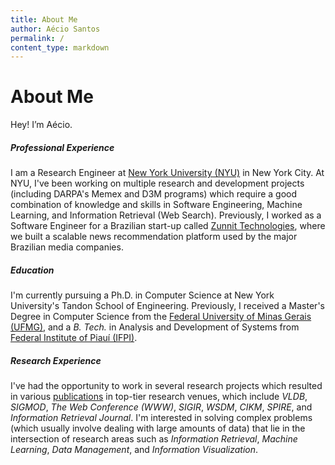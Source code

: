 ```yaml
---
title: About Me
author: Aécio Santos
permalink: /
content_type: markdown
---
```

# About Me

Hey! I’m Aécio.

##### Professional Experience

I am a Research Engineer at [New York University (NYU)](http://engineering.nyu.edu/) in New York City. At NYU, I've been working on multiple research and development projects (including DARPA's Memex and D3M programs) which require a good combination of knowledge and skills in Software Engineering, Machine Learning, and Information Retrieval (Web Search).
Previously, I worked as a Software Engineer for a Brazilian start-up called [Zunnit Technologies](https://web.archive.org/web/20150226205818/http://www.zunnit.com/index_en.html), where we built a scalable news recommendation platform used by the major Brazilian media companies.

##### Education

I'm currently pursuing a Ph.D. in Computer Science at New York University's Tandon School of Engineering. Previously, I received a Master's Degree in Computer Science from the [Federal University of Minas Gerais (UFMG)](http://dcc.ufmg.br/dcc/), and a *B. Tech.* in Analysis and Development of Systems from [Federal Institute of Piauí (IFPI)](http://ifpi.edu.br/).


##### Research Experience

I've had the opportunity to work in several research projects which resulted in various <a href="{{ site.base_url }}/publications">publications</a> in top-tier research venues, which include *VLDB*, *SIGMOD*, *The Web Conference (WWW)*, *SIGIR*, *WSDM*, *CIKM*, *SPIRE*, and *Information Retrieval Journal*. I'm interested in solving complex problems (which usually involve dealing with large amounts of data) that lie in the intersection of research areas such as *Information Retrieval*, *Machine Learning*, *Data Management*, and *Information Visualization*.